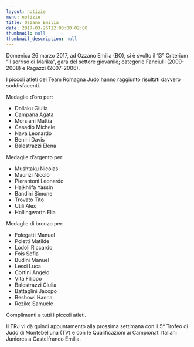```yaml
---
layout: notizie
menu: notizie
title: Ozzano Emilia
date: 2017-03-26T12:00:00+02:00
thumbnail: null
thumbnail_description: null
---
```

Domenica 26 marzo 2017, ad Ozzano Emilia (BO), si è svolto il 13° Criterium “Il sorriso di Marika“, gara  del settore giovanile; categorie Fanciulli (2009-2008)  e Ragazzi (2007-2006).

I piccoli atleti del Team Romagna Judo hanno raggiunto risultati davvero soddisfacenti.

Medaglie d’oro per:

  - Dollaku Giulia
  - Campana Agata
  - Morsiani Mattia
  - Casadio Michele
  - Nava Leonardo
  - Benini Davis
  - Balestrazzi Elena

Medaglie d’argento per:

  - Mushtaku Nicolas
  - Maurizi Nicolò
  - Pierantoni Leonardo
  - Hajkhlifa Yassin
  - Bandini Simone
  - Trovato Tito
  - Utili Alex
  - Hollingworth Elia

Medaglie di bronzo per:

  - Folegatti Manuel
  - Poletti Matilde
  - Lodoli Riccardo
  - Fois Sofia
  - Budini Manuel
  - Lesci Luca
  - Cortini Angelo
  - Vita Filippo
  - Balestrazzi Giulia
  - Battaglini Jacopo
  - Beshowi Hanna
  - Rezike Samuele

Complimenti a tutti i piccoli atleti.

Il TRJ vi dà quindi appuntamento alla prossima settimana con il 5° Trofeo di Judo di Montebelluna (TV) e con le Qualificazioni ai Campionati Italiani Juniores a Castelfranco Emilia.

